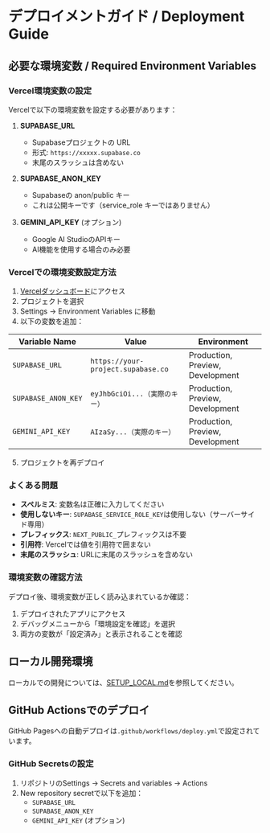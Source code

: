 # デプロイメントガイド / Deployment Guide

## 必要な環境変数 / Required Environment Variables

### Vercel環境変数の設定

Vercelで以下の環境変数を設定する必要があります：

1. **SUPABASE_URL**
   - Supabaseプロジェクトの URL
   - 形式: `https://xxxxx.supabase.co`
   - 末尾のスラッシュは含めない

2. **SUPABASE_ANON_KEY**
   - Supabaseの anon/public キー
   - これは公開キーです（service_role キーではありません）

3. **GEMINI_API_KEY** (オプション)
   - Google AI StudioのAPIキー
   - AI機能を使用する場合のみ必要

### Vercelでの環境変数設定方法

1. [Vercelダッシュボード](https://vercel.com/dashboard)にアクセス
2. プロジェクトを選択
3. Settings → Environment Variables に移動
4. 以下の変数を追加：

| Variable Name | Value | Environment |
|--------------|-------|-------------|
| `SUPABASE_URL` | `https://your-project.supabase.co` | Production, Preview, Development |
| `SUPABASE_ANON_KEY` | `eyJhbGciOi...（実際のキー）` | Production, Preview, Development |
| `GEMINI_API_KEY` | `AIzaSy...（実際のキー）` | Production, Preview, Development |

5. プロジェクトを再デプロイ

### よくある問題

- **スペルミス**: 変数名は正確に入力してください
- **使用しないキー**: `SUPABASE_SERVICE_ROLE_KEY`は使用しない（サーバーサイド専用）
- **プレフィックス**: `NEXT_PUBLIC_`プレフィックスは不要
- **引用符**: Vercelでは値を引用符で囲まない
- **末尾のスラッシュ**: URLに末尾のスラッシュを含めない

### 環境変数の確認方法

デプロイ後、環境変数が正しく読み込まれているか確認：
1. デプロイされたアプリにアクセス
2. デバッグメニューから「環境設定を確認」を選択
3. 両方の変数が「設定済み」と表示されることを確認

## ローカル開発環境

ローカルでの開発については、[SETUP_LOCAL.md](./SETUP_LOCAL.md)を参照してください。

## GitHub Actionsでのデプロイ

GitHub Pagesへの自動デプロイは`.github/workflows/deploy.yml`で設定されています。

### GitHub Secretsの設定
1. リポジトリのSettings → Secrets and variables → Actions
2. New repository secretで以下を追加：
   - `SUPABASE_URL`
   - `SUPABASE_ANON_KEY`
   - `GEMINI_API_KEY` (オプション)